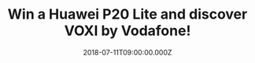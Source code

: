 ---
campaign-uuid: "c-8b0dd633-8f3d-4828-a225-db50b56eb036"
type: "Preview"
category: "Gift"
date: "2018-07-11T09:00:00.000Z"
end-date: "2018-08-11T23:59:00.000Z"
disable-form: false
is_promoted: true
has_entry_page: true
title: "Win a Huawei P20 Lite and discover VOXI by Vodafone!"
competition-description: "<p>Powerful dual camera, Extraordinary vision, From selfie\
  \ to self-portrait…YES! You are right, we are talking about one of the best phones\
  \ of the moment: the Huawei P20 Lite and thanks to NME AAA it could be yours!\r\n\
  We are giving away the brand new Huawei P20 Lite to one of our lucky members in\
  \ combination with a great offer from VOXI by Vodafone: double data until end of\
  \ August!</p>\r\n<p>Click below for a chance to win!</p>"
hero-header: "Win a Huawei P20 Lite and discover VOXI by Vodafone!"
terms-confirmation: "N/A"
banner-img: "https://assets.expresslyapp.com/asset-60f703be-bfda-486b-b2a6-f052e2c86a63.jpg"
logo-left-href: "https://www.voxi.co.uk"
logo-left-image: "https://assets.expresslyapp.com/0bd4438a-8ac2-4292-ab8c-1ee2cc65f7f2-thumb.png"
logo-left-title: "VOXI"
bg-image-hero: "https://assets.expresslyapp.com/asset-49772ca5-5df7-431e-8d23-8b72fbd5f992.jpg"
bg-image-first: "https://assets.expresslyapp.com/asset-65888b93-3f4c-4916-943a-b110a18e6349.jpg"
bg-image-second: "https://assets.expresslyapp.com/asset-2568a249-4836-4812-bef6-990e3124ec7e.jpg"
bg-image-third: "https://assets.expresslyapp.com/asset-9eab7205-ad86-4705-abe8-da0369aa6338.jpg"
section1-content: "<p>Great for your Social pictures and videos.</p>\r\n<p>The P20\
  \ lite's state-of-the-art 16-megapixel dual rear camera delivers natural 'bokeh'\
  \ effects to your shots, creating professional-looking soft backgrounds and adding\
  \ more focus on the subject of your image.</p>\r\n<p>Amazing colours all-round with\
  \ extraordinary vision on the 5.84-inch Huawei FullView FHD+ display! PLUS P20 lite's\
  \ exterior has been designed with stylish, smooth glass casing and metallic body!</p>"
section2-content: "<p>VOXI = Endless possibilities! Their network is powered by Vodafone,\
  \ only available to under 30s and built for endless possibilities through endless\
  \ social data! With VOXI everything is endless: Endless sharing, roaming, flexibility,\
  \ chat… worth discovering with their free sim!</p>"
section3-content: "<p>No contracts! All VOXI plans come with Endless Social Data (learn\
  \ more on voxi.co.uk/terms-conditions) and now with a great \"Double Data\" offer\
  \ on all plans, until August 30th!</p>\r\n<p>If you don’t want to miss this amazing\
  \ opportunity of winning the brand new Huawei P20 Lite… hurry up and enter the form\
  \ below and it could be coming home with you!</p>\r\n<p>Good luck!</p>"
entry-title: "Win a Huawei P20 Lite and discover VOXI by Vodafone!"
entry-content: "Enter the draw to win the Huawei P20 Lite and discover VOXI by Vodafone,\
  \ by completing the form below before 23:59 on 21th of July 2018."
has-winner: false
prize-description: "One Huawei P20 Lite"
special-conditions: "Multiple entries are allowed up to one every day."
---